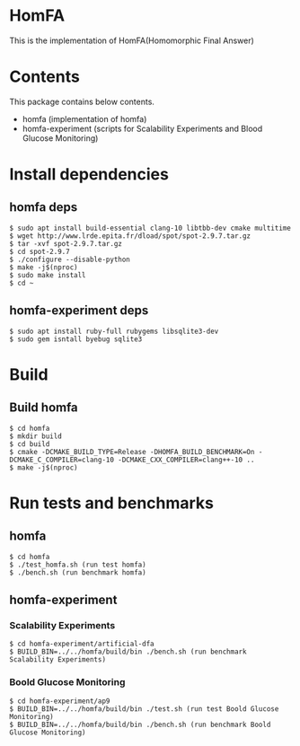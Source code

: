 # HomFA
This is the implementation of HomFA(Homomorphic Final Answer)

# Contents
This package contains below contents.

- homfa (implementation of homfa)
- homfa-experiment (scripts for Scalability Experiments and Blood Glucose Monitoring)

# Install dependencies
## homfa deps
```
$ sudo apt install build-essential clang-10 libtbb-dev cmake multitime
$ wget http://www.lrde.epita.fr/dload/spot/spot-2.9.7.tar.gz
$ tar -xvf spot-2.9.7.tar.gz
$ cd spot-2.9.7
$ ./configure --disable-python
$ make -j$(nproc)
$ sudo make install
$ cd ~
```

## homfa-experiment deps
```
$ sudo apt install ruby-full rubygems libsqlite3-dev
$ sudo gem isntall byebug sqlite3
```

# Build
## Build homfa
```
$ cd homfa
$ mkdir build
$ cd build
$ cmake -DCMAKE_BUILD_TYPE=Release -DHOMFA_BUILD_BENCHMARK=On -DCMAKE_C_COMPILER=clang-10 -DCMAKE_CXX_COMPILER=clang++-10 ..
$ make -j$(nproc)
```

# Run tests and benchmarks
## homfa
```
$ cd homfa
$ ./test_homfa.sh (run test homfa)
$ ./bench.sh (run benchmark homfa)
```

## homfa-experiment
### Scalability Experiments
```
$ cd homfa-experiment/artificial-dfa
$ BUILD_BIN=../../homfa/build/bin ./bench.sh (run benchmark Scalability Experiments)
```

### Boold Glucose Monitoring
```
$ cd homfa-experiment/ap9
$ BUILD_BIN=../../homfa/build/bin ./test.sh (run test Boold Glucose Monitoring)
$ BUILD_BIN=../../homfa/build/bin ./bench.sh (run benchmark Boold Glucose Monitoring)
```
